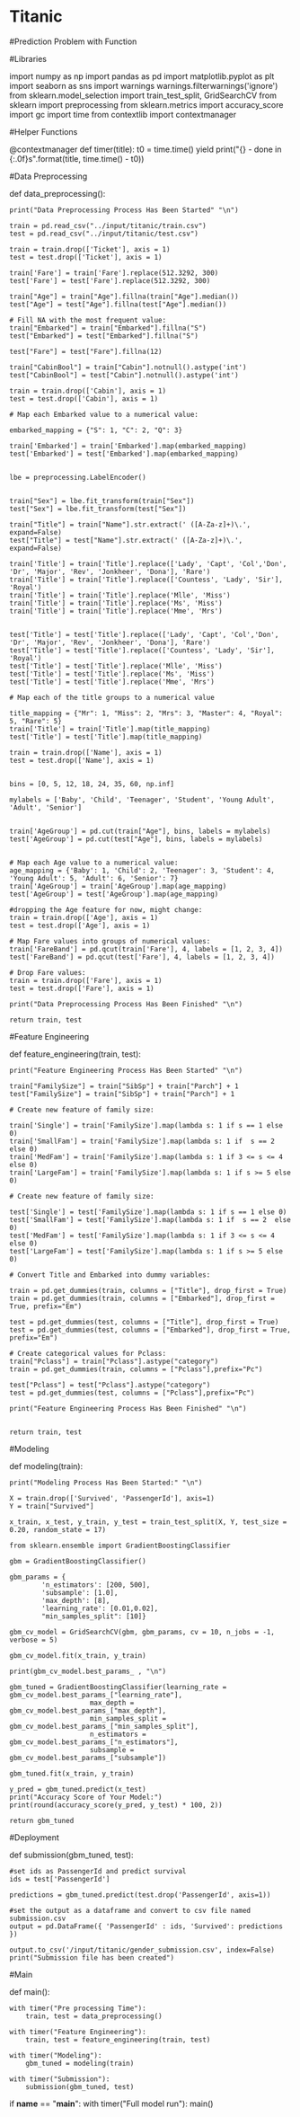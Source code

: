 # Titanic
#Prediction Problem with Function

#Libraries

import numpy as np
import pandas as pd
import matplotlib.pyplot as plt
import seaborn as sns
import warnings
warnings.filterwarnings('ignore')
from sklearn.model_selection import train_test_split, GridSearchCV
from sklearn import preprocessing
from sklearn.metrics import accuracy_score
import gc
import time
from contextlib import contextmanager

#Helper Functions

@contextmanager
def timer(title):
    t0 = time.time()
    yield
    print("{} - done in {:.0f}s".format(title, time.time() - t0))

#Data Preprocessing

def data_preprocessing():

    print("Data Preprocessing Process Has Been Started" "\n")

    train = pd.read_csv("../input/titanic/train.csv")
    test = pd.read_csv("../input/titanic/test.csv")

    train = train.drop(['Ticket'], axis = 1)
    test = test.drop(['Ticket'], axis = 1)

    train['Fare'] = train['Fare'].replace(512.3292, 300)
    test['Fare'] = test['Fare'].replace(512.3292, 300)

    train["Age"] = train["Age"].fillna(train["Age"].median())
    test["Age"] = test["Age"].fillna(test["Age"].median())

    # Fill NA with the most frequent value:
    train["Embarked"] = train["Embarked"].fillna("S")
    test["Embarked"] = test["Embarked"].fillna("S")

    test["Fare"] = test["Fare"].fillna(12)

    train["CabinBool"] = train["Cabin"].notnull().astype('int')
    test["CabinBool"] = test["Cabin"].notnull().astype('int')

    train = train.drop(['Cabin'], axis = 1)
    test = test.drop(['Cabin'], axis = 1)

    # Map each Embarked value to a numerical value:

    embarked_mapping = {"S": 1, "C": 2, "Q": 3}

    train['Embarked'] = train['Embarked'].map(embarked_mapping)
    test['Embarked'] = test['Embarked'].map(embarked_mapping)


    lbe = preprocessing.LabelEncoder()


    train["Sex"] = lbe.fit_transform(train["Sex"])
    test["Sex"] = lbe.fit_transform(test["Sex"])

    train["Title"] = train["Name"].str.extract(' ([A-Za-z]+)\.', expand=False)
    test["Title"] = test["Name"].str.extract(' ([A-Za-z]+)\.', expand=False)

    train['Title'] = train['Title'].replace(['Lady', 'Capt', 'Col','Don', 'Dr', 'Major', 'Rev', 'Jonkheer', 'Dona'], 'Rare')
    train['Title'] = train['Title'].replace(['Countess', 'Lady', 'Sir'], 'Royal')
    train['Title'] = train['Title'].replace('Mlle', 'Miss')
    train['Title'] = train['Title'].replace('Ms', 'Miss')
    train['Title'] = train['Title'].replace('Mme', 'Mrs')


    test['Title'] = test['Title'].replace(['Lady', 'Capt', 'Col','Don', 'Dr', 'Major', 'Rev', 'Jonkheer', 'Dona'], 'Rare')
    test['Title'] = test['Title'].replace(['Countess', 'Lady', 'Sir'], 'Royal')
    test['Title'] = test['Title'].replace('Mlle', 'Miss')
    test['Title'] = test['Title'].replace('Ms', 'Miss')
    test['Title'] = test['Title'].replace('Mme', 'Mrs')

    # Map each of the title groups to a numerical value

    title_mapping = {"Mr": 1, "Miss": 2, "Mrs": 3, "Master": 4, "Royal": 5, "Rare": 5}
    train['Title'] = train['Title'].map(title_mapping)
    test['Title'] = test['Title'].map(title_mapping)

    train = train.drop(['Name'], axis = 1)
    test = test.drop(['Name'], axis = 1)


    bins = [0, 5, 12, 18, 24, 35, 60, np.inf]

    mylabels = ['Baby', 'Child', 'Teenager', 'Student', 'Young Adult', 'Adult', 'Senior']


    train['AgeGroup'] = pd.cut(train["Age"], bins, labels = mylabels)
    test['AgeGroup'] = pd.cut(test["Age"], bins, labels = mylabels)


    # Map each Age value to a numerical value:
    age_mapping = {'Baby': 1, 'Child': 2, 'Teenager': 3, 'Student': 4, 'Young Adult': 5, 'Adult': 6, 'Senior': 7}
    train['AgeGroup'] = train['AgeGroup'].map(age_mapping)
    test['AgeGroup'] = test['AgeGroup'].map(age_mapping)

    #dropping the Age feature for now, might change:
    train = train.drop(['Age'], axis = 1)
    test = test.drop(['Age'], axis = 1)

    # Map Fare values into groups of numerical values:
    train['FareBand'] = pd.qcut(train['Fare'], 4, labels = [1, 2, 3, 4])
    test['FareBand'] = pd.qcut(test['Fare'], 4, labels = [1, 2, 3, 4])

    # Drop Fare values:
    train = train.drop(['Fare'], axis = 1)
    test = test.drop(['Fare'], axis = 1)

    print("Data Preprocessing Process Has Been Finished" "\n")
    
    return train, test

#Feature Engineering

def feature_engineering(train, test):

    print("Feature Engineering Process Has Been Started" "\n")

    train["FamilySize"] = train["SibSp"] + train["Parch"] + 1
    test["FamilySize"] = train["SibSp"] + train["Parch"] + 1

    # Create new feature of family size:

    train['Single'] = train['FamilySize'].map(lambda s: 1 if s == 1 else 0)
    train['SmallFam'] = train['FamilySize'].map(lambda s: 1 if  s == 2  else 0)
    train['MedFam'] = train['FamilySize'].map(lambda s: 1 if 3 <= s <= 4 else 0)
    train['LargeFam'] = train['FamilySize'].map(lambda s: 1 if s >= 5 else 0)

    # Create new feature of family size:

    test['Single'] = test['FamilySize'].map(lambda s: 1 if s == 1 else 0)
    test['SmallFam'] = test['FamilySize'].map(lambda s: 1 if  s == 2  else 0)
    test['MedFam'] = test['FamilySize'].map(lambda s: 1 if 3 <= s <= 4 else 0)
    test['LargeFam'] = test['FamilySize'].map(lambda s: 1 if s >= 5 else 0)

    # Convert Title and Embarked into dummy variables:

    train = pd.get_dummies(train, columns = ["Title"], drop_first = True)
    train = pd.get_dummies(train, columns = ["Embarked"], drop_first = True, prefix="Em")

    test = pd.get_dummies(test, columns = ["Title"], drop_first = True)
    test = pd.get_dummies(test, columns = ["Embarked"], drop_first = True, prefix="Em")

    # Create categorical values for Pclass:
    train["Pclass"] = train["Pclass"].astype("category")
    train = pd.get_dummies(train, columns = ["Pclass"],prefix="Pc")

    test["Pclass"] = test["Pclass"].astype("category")
    test = pd.get_dummies(test, columns = ["Pclass"],prefix="Pc")

    print("Feature Engineering Process Has Been Finished" "\n")
    
    
    return train, test

#Modeling

def modeling(train):

    print("Modeling Process Has Been Started:" "\n")

    X = train.drop(['Survived', 'PassengerId'], axis=1)
    Y = train["Survived"]

    x_train, x_test, y_train, y_test = train_test_split(X, Y, test_size = 0.20, random_state = 17)

    from sklearn.ensemble import GradientBoostingClassifier

    gbm = GradientBoostingClassifier()

    gbm_params = {
            'n_estimators': [200, 500],
            'subsample': [1.0],
            'max_depth': [8],
            'learning_rate': [0.01,0.02],
            "min_samples_split": [10]}

    gbm_cv_model = GridSearchCV(gbm, gbm_params, cv = 10, n_jobs = -1, verbose = 5)

    gbm_cv_model.fit(x_train, y_train)

    print(gbm_cv_model.best_params_ , "\n")

    gbm_tuned = GradientBoostingClassifier(learning_rate = gbm_cv_model.best_params_["learning_rate"], 
                        max_depth = gbm_cv_model.best_params_["max_depth"],
                        min_samples_split = gbm_cv_model.best_params_["min_samples_split"],
                        n_estimators = gbm_cv_model.best_params_["n_estimators"],
                        subsample = gbm_cv_model.best_params_["subsample"])

    gbm_tuned.fit(x_train, y_train)

    y_pred = gbm_tuned.predict(x_test)
    print("Accuracy Score of Your Model:")
    print(round(accuracy_score(y_pred, y_test) * 100, 2))
    
    return gbm_tuned

#Deployment

def submission(gbm_tuned, test):

    #set ids as PassengerId and predict survival 
    ids = test['PassengerId']

    predictions = gbm_tuned.predict(test.drop('PassengerId', axis=1))

    #set the output as a dataframe and convert to csv file named submission.csv
    output = pd.DataFrame({ 'PassengerId' : ids, 'Survived': predictions })
    
    output.to_csv('/input/titanic/gender_submission.csv', index=False)
    print("Submission file has been created")
    
#Main

def main():
    
    with timer("Pre processing Time"):
        train, test = data_preprocessing()
    
    with timer("Feature Engineering"):
        train, test = feature_engineering(train, test)
        
    with timer("Modeling"):
        gbm_tuned = modeling(train)
        
    with timer("Submission"):
        submission(gbm_tuned, test)    

if __name__ == "__main__":
    with timer("Full model run"):
        main()
